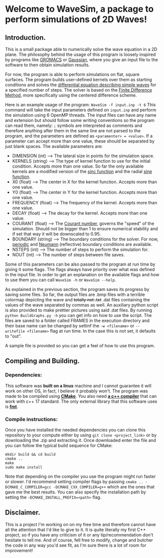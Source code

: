 # Welcome to WaveSim, a package to perform simulations of 2D Waves!

## Introduction.

This is a small package able to numerically solve the wave equation in a 2D plane. The philosophy behind the usage of this program is loosely inspired by programs like [GROMACS](https://www.gromacs.org/) or [Gaussian](https://gaussian.com/), where you give an input file to the software to then obtain simulation results.

For now, the program is able to perform simulations on flat, square surfaces. The program builds user-defined kernels over them as starting conditions and solves the [differential equation describing simple waves](https://en.wikipedia.org/wiki/Wave_equation) for a specified number of steps. The solver is based on the [Finite Difference Method](https://en.wikipedia.org/wiki/Finite_difference_method), more specifically using the centered difference scheme.

Here is an example usage of the program:
```WaveSim -f input.inp -t 6```
This command will take the input parameters defined on ```input.inp``` and perform the simulation using 6 OpenMP threads. The input files can have any name and extension but should follow some writing conventions so the program can read them, namely: ```;``` symbols are interpreted as comments and therefore anything after them in the same line are not parsed to the program, and the parameters are defined as ```<paramenter> = <value>```. If a parameter can accept more than one value, these should be separated by just blank spaces. The available parameters are:

- DIMENSION (int)    --> The lateral size in points for the simulation space.
- KERNELS   (string) --> The type of kernel function to use for the initial condition. Accepts more than one value. So far the only available kernels are a modified version of the [sinc function](https://en.wikipedia.org/wiki/Sinc_function) and the radial [sine function](https://en.wikipedia.org/wiki/Sine_and_cosine). 
- X0        (float)  --> The center in X for the kernel function. Accepts more than one value.
- Y0        (float)  --> The center in Y for the kernel function. Accepts more than one value.
- FREQUENCY (float)  --> The frequency of the kernel. Accepts more than one value.
- DECAY     (float)  --> The decay for the kernel. Accepts more than one value.
- COURANT   (float)  --> The [Courant number](https://en.wikipedia.org/wiki/Courant%E2%80%93Friedrichs%E2%80%93Lewy_condition), governs the "speed" of the simulation. Should not be bigger than 1 to ensure numerical stability and if set that way it will be downscaled to 0.95.
- BOUNDARY  (string) --> The boundary conditions for the solver. For now, [periodic](https://en.wikipedia.org/wiki/Periodic_boundary_conditions) and [Neumann](https://en.wikipedia.org/wiki/Neumann_boundary_condition) (reflective) boundary conditions are available. 
- NSTEPS    (int)    --> The number of steps to perform the simulation for.
- NOUT      (int)    --> The number of steps between file saves.

Some of this parameters can be also passed to the program at run time by giving it some flags. The flags always have priority over what was defined in the input file. In order to get an explanation on the available flags and how to use them you can call ```WaveSim -h``` or ```WaveSim --help```.

As explained in the previous section, the program saves its progress by saving some files. So far, the output files are .bmp files with a terrible colormap depicting the wave and ~~totally not .txt~~ .dat files containing the values of the wave separated by commas as well. An auxiliary python script is also provided to make prettier pictures using said .dat files. By running ```python BuildGraphs.py -h``` you can get info on how to use the script. The files are saved to a folder called FRAMES in the execution directory and their base name can be changed by settinf the ```-w <filename>``` or ```--writefile <filename>``` flag at run time. In the case this is not set, it defaults to "out".

A sample file is provided so you can get a feel of how to use this program.
## Compiling and Building.

### Dependencies:

This software was **built on a linux** machine and I cannot guarantee it will work on other OS, in fact, I believe it probably won't. The program was made to be compiled using [**CMake**](https://cmake.org/). You also need [**a c++ compiler**](https://gcc.gnu.org/) that can work with c++ 17 standard. The only external library that this software uses is [**fmt**](https://github.com/fmtlib/fmt).

### Compile instructions:

Once you have installed the needed dependencies you can clone this repository to your compute either by using
```git clone <project_link>``` or by downloading the .zip and extracting it. Once downloaded enter the file and you can follow the typical build sequence for CMake:

```
mkdir build && cd build
cmake ..
make
sudo make install
```
Note that depending on the compiler you use the program might run faster or slower. I'd recommend setting compiler flags by passing ```cmake .. -DCMAKE_C_COMPILER=gcc -DCMAKE_CXX_COMPILER=g++``` which are the ones that gave me the best results. You can also specify the installation path by setting the ```-DCMAKE_INSTALL_PREFIX=<path>``` flag.

## Disclaimer.

This is a project I'm working on on my free time and therefore cannot have all the attention that I'd like to give to it. It is quite literally my first C++ project, so if you have any criticism of it or any tip/recommendation don't hesitate to tell me. And of course, fell free to modify, change and butcher the code in any way you'd see fit, as I'm sure there is a lot of room for improvement!
